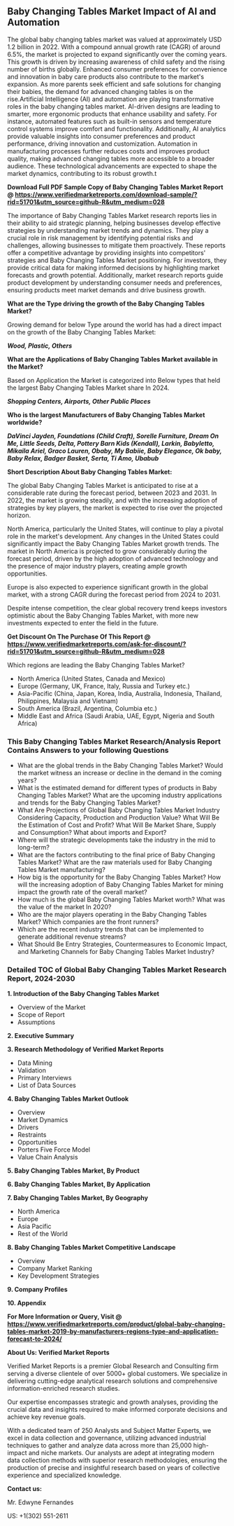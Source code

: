 <h2>Baby Changing Tables Market Impact of AI and Automation</h2>The global baby changing tables market was valued at approximately USD 1.2 billion in 2022. With a compound annual growth rate (CAGR) of around 6.5%, the market is projected to expand significantly over the coming years. This growth is driven by increasing awareness of child safety and the rising number of births globally. Enhanced consumer preferences for convenience and innovation in baby care products also contribute to the market's expansion. As more parents seek efficient and safe solutions for changing their babies, the demand for advanced changing tables is on the rise.Artificial Intelligence (AI) and automation are playing transformative roles in the baby changing tables market. AI-driven designs are leading to smarter, more ergonomic products that enhance usability and safety. For instance, automated features such as built-in sensors and temperature control systems improve comfort and functionality. Additionally, AI analytics provide valuable insights into consumer preferences and product performance, driving innovation and customization. Automation in manufacturing processes further reduces costs and improves product quality, making advanced changing tables more accessible to a broader audience. These technological advancements are expected to shape the market dynamics, contributing to its robust growth.t</p><p id="" class=""><strong>Download Full PDF Sample Copy of Baby Changing Tables Market Report @ <a href="https://www.verifiedmarketreports.com/download-sample/?rid=51701&utm_source=github-R&utm_medium=028" target="_blank">https://www.verifiedmarketreports.com/download-sample/?rid=51701&utm_source=github-R&utm_medium=028</a></strong></p><p>The importance of&nbsp;Baby Changing Tables Market research reports lies in their ability to aid strategic planning, helping businesses develop effective strategies by understanding market trends and dynamics. They play a crucial role in risk management by identifying potential risks and challenges, allowing businesses to mitigate them proactively. These reports offer a competitive advantage by providing insights into competitors' strategies and Baby Changing Tables Market positioning. For investors, they provide critical data for making informed decisions by highlighting market forecasts and growth potential. Additionally, market research reports guide product development by understanding consumer needs and preferences, ensuring products meet market demands and drive business growth.</p><p><strong>What are the&nbsp;Type driving the growth of the Baby Changing Tables Market?</strong></p><p id="" class="">Growing demand for below Type around the world has had a direct impact on the growth of the Baby Changing Tables Market:</p><em><strong>Wood, Plastic, Others</strong></em></p><strong>What are the&nbsp;Applications&nbsp;of Baby Changing Tables Market available in the Market?</strong></p><p id="" class="">Based on Application the Market is categorized into Below types that held the largest Baby Changing Tables Market share In 2024.</p><em><strong>Shopping Centers, Airports, Other Public Places</strong></em></p><strong>Who is the largest Manufacturers of Baby Changing Tables Market worldwide?</strong></p><p><em><strong>DaVinci Jayden, Foundations (Child Craft), Sorelle Furniture, Dream On Me, Little Seeds, Delta, Pottery Barn Kids (Kendall), Larkin, Babyletto, Mikaila Ariel, Graco Lauren, Obaby, My Babiie, Baby Elegance, Ok baby, Baby Relax, Badger Basket, Serta, Ti Amo, Ubabub</strong></em></p><p id="" class=""><strong>Short Description About Baby Changing Tables Market:</strong></p><p>The global Baby Changing Tables Market is anticipated to rise at a considerable rate during the forecast period, between 2023 and 2031. In 2022, the market is growing steadily, and with the increasing adoption of strategies by key players, the market is expected to rise over the projected horizon.</p><p>North America, particularly the United States, will continue to play a pivotal role in the market's development. Any changes in the United States could significantly impact the Baby Changing Tables Market growth trends. The market in North America is projected to grow considerably during the forecast period, driven by the high adoption of advanced technology and the presence of major industry players, creating ample growth opportunities.</p><p>Europe is also expected to experience significant growth in the global market, with a strong CAGR during the forecast period from 2024 to 2031.</p><p>Despite intense competition, the clear global recovery trend keeps investors optimistic about the Baby Changing Tables Market, with more new investments expected to enter the field in the future.</p><p id="" class=""><strong>Get Discount On The Purchase Of This Report @ <a href="https://www.verifiedmarketreports.com/ask-for-discount/?rid=51701&utm_source=github-R&utm_medium=028" target="_blank">https://www.verifiedmarketreports.com/ask-for-discount/?rid=51701&utm_source=github-R&utm_medium=028</a></strong></p>Which regions are leading the Baby Changing Tables Market?</p><ul><li>North America (United States, Canada and Mexico)</li><li>Europe (Germany, UK, France, Italy, Russia and Turkey etc.)</li><li>Asia-Pacific (China, Japan, Korea, India, Australia, Indonesia, Thailand, Philippines, Malaysia and Vietnam)</li><li>South America (Brazil, Argentina, Columbia etc.)</li><li>Middle East and Africa (Saudi Arabia, UAE, Egypt, Nigeria and South Africa)</li></ul><h3 id="" class="">This Baby Changing Tables Market Research/Analysis Report Contains Answers to your following Questions</h3><ul><li>What are the global trends in the Baby Changing Tables Market? Would the market witness an increase or decline in the demand in the coming years?</li><li>What is the estimated demand for different types of products in Baby Changing Tables Market? What are the upcoming industry applications and trends for the Baby Changing Tables Market?</li><li>What Are Projections of Global Baby Changing Tables Market Industry Considering Capacity, Production and Production Value? What Will Be the Estimation of Cost and Profit? What Will Be Market Share, Supply and Consumption? What about imports and Export?</li><li>Where will the strategic developments take the industry in the mid to long-term?</li><li>What are the factors contributing to the final price of Baby Changing Tables Market? What are the raw materials used for Baby Changing Tables Market manufacturing?</li><li>How big is the opportunity for the Baby Changing Tables Market? How will the increasing adoption of Baby Changing Tables Market for mining impact the growth rate of the overall market?</li><li>How much is the global Baby Changing Tables Market worth? What was the value of the market In 2020?</li><li>Who are the major players operating in the Baby Changing Tables Market? Which companies are the front runners?</li><li>Which are the recent industry trends that can be implemented to generate additional revenue streams?</li><li>What Should Be Entry Strategies, Countermeasures to Economic Impact, and Marketing Channels for Baby Changing Tables Market Industry?</li></ul><h3 id="" class="">Detailed TOC of Global Baby Changing Tables Market Research Report, 2024-2030</h3><p id="" class=""><strong>1. Introduction of the Baby Changing Tables Market</strong></p><ul><li>Overview of the Market</li><li>Scope of Report</li><li>Assumptions</li></ul><p id="" class=""><strong>2. Executive Summary</strong></p><p id="" class=""><strong>3. Research Methodology of Verified Market Reports</strong></p><ul><li>Data Mining</li><li>Validation</li><li>Primary Interviews</li><li>List of Data Sources</li></ul><p id="" class=""><strong>4. Baby Changing Tables Market Outlook</strong></p><ul><li>Overview</li><li>Market Dynamics</li><li>Drivers</li><li>Restraints</li><li>Opportunities</li><li>Porters Five Force Model</li><li>Value Chain Analysis</li></ul><p id="" class=""><strong>5. Baby Changing Tables Market, By Product</strong></p><p id="" class=""><strong>6. Baby Changing Tables Market, By Application</strong></p><p id="" class=""><strong>7. Baby Changing Tables Market, By Geography</strong></p><ul><li>North America</li><li>Europe</li><li>Asia Pacific</li><li>Rest of the World</li></ul><p id="" class=""><strong>8. Baby Changing Tables Market Competitive Landscape</strong></p><ul><li>Overview</li><li>Company Market Ranking</li><li>Key Development Strategies</li></ul><p id="" class=""><strong>9. Company Profiles</strong></p><p id="" class=""><strong>10. Appendix</strong></p><p id="" class=""><strong>For More Information or Query, Visit @ <a href="https://www.verifiedmarketreports.com/product/global-baby-changing-tables-market-2019-by-manufacturers-regions-type-and-application-forecast-to-2024/" target="_blank">https://www.verifiedmarketreports.com/product/global-baby-changing-tables-market-2019-by-manufacturers-regions-type-and-application-forecast-to-2024/</a></strong></p><p id="" class=""><strong>About Us: Verified Market Reports</strong></p><p id="" class="">Verified Market Reports is a premier Global Research and Consulting firm serving a diverse clientele of over 5000+ global customers. We specialize in delivering cutting-edge analytical research solutions and comprehensive information-enriched research studies.</p><p id="" class="">Our expertise encompasses strategic and growth analyses, providing the crucial data and insights required to make informed corporate decisions and achieve key revenue goals.</p><p id="" class="">With a dedicated team of 250 Analysts and Subject Matter Experts, we excel in data collection and governance, utilizing advanced industrial techniques to gather and analyze data across more than 25,000 high-impact and niche markets. Our analysts are adept at integrating modern data collection methods with superior research methodologies, ensuring the production of precise and insightful research based on years of collective experience and specialized knowledge.</p><p id="" class=""><strong>Contact us:</strong></p><p id="" class="">Mr. Edwyne Fernandes</p><p id="" class="">US: +1(302) 551-2611</p>